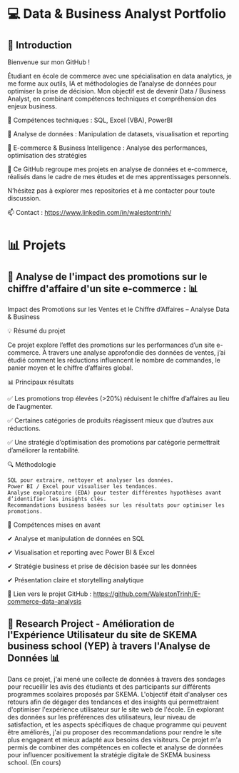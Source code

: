 # 💻 Data & Business Analyst Portfolio

## 📌 Introduction  

Bienvenue sur mon GitHub ! 

Étudiant en école de commerce avec une spécialisation en data analytics, je me forme aux outils, IA et méthodologies de l’analyse de données pour optimiser la prise de décision. Mon objectif est de devenir Data / Business Analyst, en combinant compétences techniques et compréhension des enjeux business.

🔹 Compétences techniques : SQL, Excel (VBA), PowerBI

🔹 Analyse de données : Manipulation de datasets, visualisation et reporting

🔹 E-commerce & Business Intelligence : Analyse des performances, optimisation des stratégies 

🚀 Ce GitHub regroupe mes projets en analyse de données et e-commerce, réalisés dans le cadre de mes études et de mes apprentissages personnels.

N’hésitez pas à explorer mes repositories et à me contacter pour toute discussion.

📫 Contact : https://www.linkedin.com/in/walestontrinh/



#  📊 Projets

## 🚀 Analyse de l'impact des promotions sur le chiffre d'affaire d'un site e-commerce : 📊

Impact des Promotions sur les Ventes et le Chiffre d’Affaires – Analyse Data & Business

💡 Résumé du projet

Ce projet explore l’effet des promotions sur les performances d’un site e-commerce. À travers une analyse approfondie des données de ventes, j’ai étudié comment les réductions influencent le nombre de commandes, le panier moyen et le chiffre d’affaires global.

📊 Principaux résultats

✅ Les promotions trop élevées (>20%) réduisent le chiffre d’affaires au lieu de l’augmenter.

✅ Certaines catégories de produits réagissent mieux que d’autres aux réductions.

✅ Une stratégie d’optimisation des promotions par catégorie permettrait d’améliorer la rentabilité.

🔍 Méthodologie

    SQL pour extraire, nettoyer et analyser les données.
    Power BI / Excel pour visualiser les tendances.
    Analyse exploratoire (EDA) pour tester différentes hypothèses avant d’identifier les insights clés.
    Recommandations business basées sur les résultats pour optimiser les promotions.

🚀 Compétences mises en avant

✔ Analyse et manipulation de données en SQL

✔ Visualisation et reporting avec Power BI & Excel

✔ Stratégie business et prise de décision basée sur les données

✔ Présentation claire et storytelling analytique

🔗 Lien vers le projet GitHub : https://github.com/WalestonTrinh/E-commerce-data-analysis



## 🚀 Research Project - Amélioration de l'Expérience Utilisateur du site de SKEMA business school (YEP) à travers l'Analyse de Données 📊


Dans ce projet, j'ai mené une collecte de données à travers des sondages pour recueillir les avis des étudiants et des participants sur différents programmes scolaires proposés par SKEMA. L'objectif était d'analyser ces retours afin de dégager des tendances et des insights qui permettraient d'optimiser l'expérience utilisateur sur le site web de l'école. En explorant des données sur les préférences des utilisateurs, leur niveau de satisfaction, et les aspects spécifiques de chaque programme qui peuvent être améliorés, j'ai pu proposer des recommandations pour rendre le site plus engageant et mieux adapté aux besoins des visiteurs. Ce projet m'a permis de combiner des compétences en collecte et analyse de données pour influencer positivement la stratégie digitale de SKEMA business school. (En cours)
